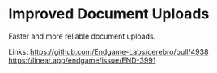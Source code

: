 # Improved Document Uploads

Faster and more reliable document uploads.

Links:
https://github.com/Endgame-Labs/cerebro/pull/4938
https://linear.app/endgame/issue/END-3991
